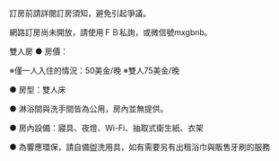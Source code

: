 
訂房前請詳閱訂房須知，避免引起爭議。

網路訂房尚未開放，請使用ＦＢ私詢，或微信號mxgbnb。


雙人房
● 房價：

※僅一人入住的情況：50美金/晚
※雙人75美金/晚


● 房型：雙人床

● 淋浴間與洗手間皆為公用，房內並無提供。

● 房內設備：寢具、夜燈、Wi-Fi、抽取式衛生紙、衣架

● 為響應環保，請自備盥洗用具，如有需要另有出租浴巾與販售牙刷的服務
